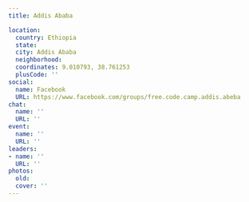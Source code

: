 ```yaml
---
title: Addis Ababa

location:
  country: Ethiopia
  state: 
  city: Addis Ababa
  neighborhood: 
  coordinates: 9.010793, 38.761253
  plusCode: ''
social:
  name: Facebook
  URL: https://www.facebook.com/groups/free.code.camp.addis.abeba
chat:
  name: ''
  URL: ''
event:
  name: ''
  URL: ''
leaders:
- name: ''
  URL: ''
photos:
  old: 
  cover: ''
---
```

